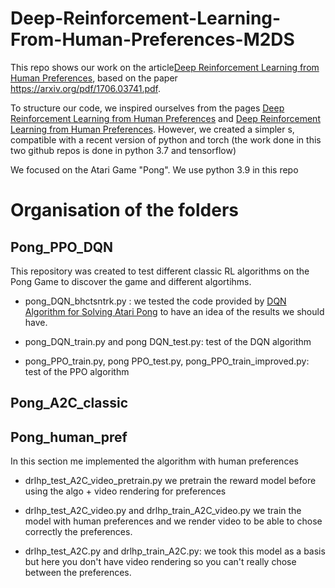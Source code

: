 # Deep-Reinforcement-Learning-From-Human-Preferences-M2DS

This repo shows our work on the article[Deep Reinforcement Learning from Human
Preferences](https://blog.openai.com/deep-reinforcement-learning-from-human-preferences/),
based on the paper <https://arxiv.org/pdf/1706.03741.pdf>.

To structure our code, we inspired ourselves from the pages [Deep Reinforcement Learning from Human Preferences](https://github.com/mrahtz/learning-from-human-preferences) and [Deep Reinforcement Learning from Human Preferences](https://github.com/HumanCompatibleAI/learning-from-human-preferences). 
However, we created a simpler s, compatible with a recent version of python and torch (the work done in this two github repos is done in python 3.7 and tensorflow)

We focused on the Atari Game "Pong". 
We use python 3.9 in this repo

# Organisation of the folders 

## Pong_PPO_DQN 

This repository was created to test different classic RL algorithms on the Pong Game to discover the game and different algortihms. 

- pong_DQN_bhctsntrk.py : we tested the code provided by [DQN Algorithm for Solving Atari Pong](https://github.com/bhctsntrk/OpenAIPong-DQN) to have an idea of the results we should have. 

- pong_DQN_train.py and pong DQN_test.py: test of the DQN algorithm 

- pong_PPO_train.py, pong PPO_test.py, pong_PPO_train_improved.py: test of the PPO algorithm 


## Pong_A2C_classic

## Pong_human_pref

In this section me implemented the algorithm with human preferences

- drlhp_test_A2C_video_pretrain.py we pretrain the reward model before using the algo + video rendering for preferences 

- drlhp_test_A2C_video.py and drlhp_train_A2C_video.py we train the model with human preferences and we render video to be able to chose correctly the preferences. 

- drlhp_test_A2C.py and drlhp_train_A2C.py: we took this model as a basis but here you don't have video rendering so you can't really chose between the preferences. 


